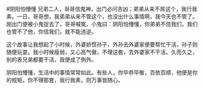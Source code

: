 #阴阳怕懵懂
兄弟二人，哥哥信鬼神，出门必问吉凶；弟弟从来不屌这个，我行我素。一日，哥哥想，我弟弟从来不管这个，也没出什么事情啊，我今天也不管了。刚出门便被小鬼捉去了，哥哥喊冤，小鬼曰：阴阳怕懵懂，你弟弟不信我们，我们也管不了他，你信我们，就不能违逆。

这个故事让我想起了小时候，外婆娇惯孙子，外孙去外婆家便要帮忙干活，孙子则随便玩耍。我小时候瘦弱，又心高气傲，不理这套，去外婆家不干活。久而久之，别的表兄弟都要干活，我便成了例外。

阴阳怕懵懂，生活中的事情常常如此。有些人，你毕恭毕敬，百依百顺，他便是你的规矩。你不理那套，我行我素，则万事皆随心。

